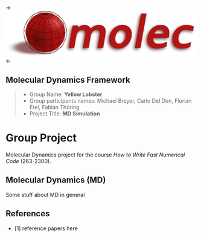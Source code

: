 ->![molec Logo](doc/logo/logo.png?raw=true "")<-
## Molecular Dynamics Framework
> * Group Name: **Yellow Lobster**
> * Group participants names: Michael Breyer, Carlo Del Don, Florian Frei, Fabian Thüring
> * Project Title: **MD Simulation**

# Group Project
Molecular Dynamics project for the course *How to Write Fast Numerical Code* (263-2300).

## Molecular Dynamics (MD)
Some stuff about MD in general

## References 
 * [1] reference papers here
 

